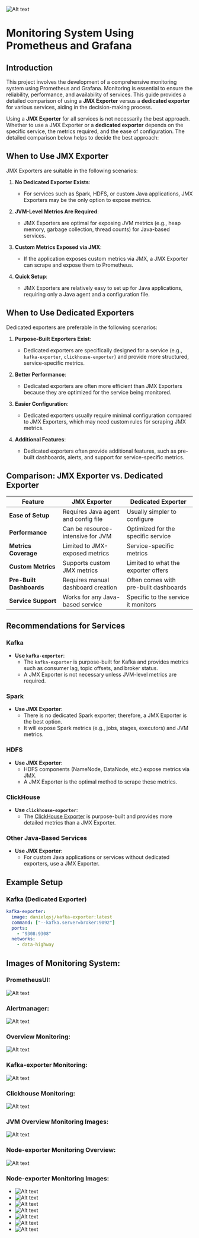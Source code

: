 ![Alt text](monitoring_architect.png)

# Monitoring System Using Prometheus and Grafana

## Introduction

This project involves the development of a comprehensive monitoring system using Prometheus and Grafana. 
Monitoring is essential to ensure the reliability, performance, and availability of services. 
This guide provides a detailed comparison of using a **JMX Exporter** versus a **dedicated exporter** for various services, aiding in the decision-making process.

Using a **JMX Exporter** for all services is not necessarily the best approach. Whether to use a JMX Exporter or a **dedicated exporter** depends on the specific service, the metrics required, and the ease of configuration. 
The detailed comparison below helps to decide the best approach:

## When to Use JMX Exporter

JMX Exporters are suitable in the following scenarios:

1. **No Dedicated Exporter Exists**:
   - For services such as Spark, HDFS, or custom Java applications, JMX Exporters may be the only option to expose metrics.

2. **JVM-Level Metrics Are Required**:
   - JMX Exporters are optimal for exposing JVM metrics (e.g., heap memory, garbage collection, thread counts) for Java-based services.

3. **Custom Metrics Exposed via JMX**:
   - If the application exposes custom metrics via JMX, a JMX Exporter can scrape and expose them to Prometheus.

4. **Quick Setup**:
   - JMX Exporters are relatively easy to set up for Java applications, requiring only a Java agent and a configuration file.

## When to Use Dedicated Exporters

Dedicated exporters are preferable in the following scenarios:

1. **Purpose-Built Exporters Exist**:
   - Dedicated exporters are specifically designed for a service (e.g., `kafka-exporter`, `clickhouse-exporter`) and provide more structured, service-specific metrics.

2. **Better Performance**:
   - Dedicated exporters are often more efficient than JMX Exporters because they are optimized for the service being monitored.

3. **Easier Configuration**:
   - Dedicated exporters usually require minimal configuration compared to JMX Exporters, which may need custom rules for scraping JMX metrics.

4. **Additional Features**:
   - Dedicated exporters often provide additional features, such as pre-built dashboards, alerts, and support for service-specific metrics.

## Comparison: JMX Exporter vs. Dedicated Exporter

| Feature                  | JMX Exporter                        | Dedicated Exporter                    |
|--------------------------|-------------------------------------|---------------------------------------|
| **Ease of Setup**        | Requires Java agent and config file | Usually simpler to configure          |
| **Performance**          | Can be resource-intensive for JVM   | Optimized for the specific service    |
| **Metrics Coverage**     | Limited to JMX-exposed metrics      | Service-specific metrics              |
| **Custom Metrics**       | Supports custom JMX metrics         | Limited to what the exporter offers   |
| **Pre-Built Dashboards** | Requires manual dashboard creation  | Often comes with pre-built dashboards |
| **Service Support**      | Works for any Java-based service    | Specific to the service it monitors   |

## Recommendations for Services

### Kafka
- **Use `kafka-exporter`**:
  - The `kafka-exporter` is purpose-built for Kafka and provides metrics such as consumer lag, topic offsets, and broker status.
  - A JMX Exporter is not necessary unless JVM-level metrics are required.

### Spark
- **Use JMX Exporter**:
  - There is no dedicated Spark exporter; therefore, a JMX Exporter is the best option.
  - It will expose Spark metrics (e.g., jobs, stages, executors) and JVM metrics.

### HDFS
- **Use JMX Exporter**:
  - HDFS components (NameNode, DataNode, etc.) expose metrics via JMX.
  - A JMX Exporter is the optimal method to scrape these metrics.

### ClickHouse
- **Use `clickhouse-exporter`**:
  - The [ClickHouse Exporter](https://github.com/ClickHouse/clickhouse_exporter) is purpose-built and provides more detailed metrics than a JMX Exporter.

### Other Java-Based Services
- **Use JMX Exporter**:
  - For custom Java applications or services without dedicated exporters, use a JMX Exporter.

## Example Setup

### Kafka (Dedicated Exporter)
```yaml
kafka-exporter:
  image: danielqsj/kafka-exporter:latest
  command: ["--kafka.server=broker:9092"]
  ports:
    - "9308:9308"
  networks:
    - data-highway
```

## Images of Monitoring System:

### PrometheusUI:
![Alt text](PrometheusUI.png)

### Alertmanager:
![Alt text](alert.png)

### Overview Monitoring:
![Alt text](overview-monitoring.jpeg)

### Kafka-exporter Monitoring:
![Alt text](kafka-exporter.png)

### Clickhouse Monitoring:
![Alt text](clickhouse-monitoring.jpeg)

### JVM Overview Monitoring Images:
![Alt text](JVMOverview.png)

### Node-exporter Monitoring Overview:
![Alt text](node-exporterOverview.png)

### Node-exporter Monitoring Images:
- ![Alt text](node-exporter-1.png)
- ![Alt text](node-exporter-2.png)
- ![Alt text](node-exporter-3.png)
- ![Alt text](node-exporter-4.png)
- ![Alt text](node-exporter-5.png)
- ![Alt text](node-exporter-6.png)
- ![Alt text](node-exporter-7.png)
